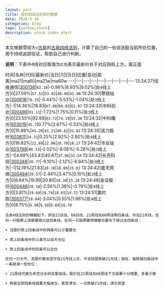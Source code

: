```yaml
---
layout: post
title: 股价四线法则实时数据
date: 2020-5-10
categories: blog
tags: [python,stock]
description: stock index alert
---
```



本文根据雪球大v[古泉](https://xueqiu.com/u/7148646888)的[古泉四线法则](https://xueqiu.com/7148646888/130498192)，计算了自己的一些自选股当前所处位置，用于持续追踪验证，帮助自己进行判断。

**说明**：下表中4线对应取值为`红色`表示最新价处于对应指标上方，属正面

时间|名称|代码|最新价|当日|3日|5日|位置|变动|距离|ma21|ma60|ma21w|ma60w
---|---|---|---|---|---|---|---|---
13:24:27|信维通信|[300136](https://xueqiu.com/S/SZ300136)|`63.18`|-0.96%|8.93%|9.02%|处`4`线上方|0|27.59%|`57.52`|`53.02`|`48.46`|`41.86`
13:24:30|寒锐钴业|[300618](https://xueqiu.com/S/SZ300618)|`76.15`|-0.44%|-5.53%|-1.04%|处`3`线上方|-1|14.36%|78.83|`67.66`|`60.83`|`61.87`
13:24:33|中科创达|[300496](https://xueqiu.com/S/SZ300496)|`91.11`|-1.72%|1.75%|0.11%|处`3`线上方|0|23.55%|92.89|`83.72`|`74.19`|`55.38`
13:24:32|中科曙光|[603019](https://xueqiu.com/S/SH603019)|`45.7`|0.77%|2.67%|-0.33%|处`4`线上方|0|15.89%|`45.20`|`43.21`|`40.42`|`31.82`
13:24:35|诺力股份|[603611](https://xueqiu.com/S/SH603611)|`24.31`|0.25%|2.92%|-2.80%|处`4`线上方|0|16.82%|`22.80`|`22.06`|`20.70`|`18.27`
13:24:42|华友钴业|[603799](https://xueqiu.com/S/SH603799)|`40.33`|-2.02%|-8.08%|-5.28%|处`2`线上方|-1|4.69%|43.43|40.67|`37.86`|`33.54`
13:24:42|长亮科技|[300348](https://xueqiu.com/S/SZ300348)|`20.77`|-9.10%|-2.12%|-6.84%|处`3`线上方|-1|12.19%|21.63|`20.10`|`18.66`|`15.03`
13:24:42|盛天网络|[300494](https://xueqiu.com/S/SZ300494)|`19.57`|-2.44%|3.47%|0.10%|处`2`线上方|0|6.64%|19.99|20.80|`18.38`|`15.28`
13:24:48|金证股份|[600446](https://xueqiu.com/S/SH600446)|`20.18`|-2.56%|1.39%|-0.79%|处`4`线上方|0|3.81%|`19.69`|`19.74`|`18.65`|`19.72`
13:24:51|赢时胜|[300377](https://xueqiu.com/S/SZ300377)|`10.84`|-3.04%|0.55%|1.66%|处`4`线上方|0|8.75%|`9.98`|`9.58`|`9.69`|`10.70`

```
古泉4线法则的精髓如下。抓住21日线、60日线、21周线及60周线等四条线，外加21月线，任何一只股票上涨都要穿过这四条线，任何一只股票要想爆雷也要先下穿过这四条线：

+ 当股价爬上四条线中的两条可以少量建仓

+ 爬上四条线中的三条可以加大仓位

+ 爬上四条线中的四条可以全仓

任何一只大牛，其股价都会坚守在21月线上方，不会轻易跌破21月线；相反，每跌破四条线中一条就减一些仓位：

+ 21周线可做为多空分水岭及警戒线，股价在21周线及60周线下方就要十分慎重，多看少做

+ 跌破全部四条线就要大幅减仓，甚至清仓，一旦跌破21月线，清仓观望
```